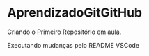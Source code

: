 # AprendizadoGitGitHub
 Criando o Primeiro Repositório em aula.
 
Executando mudanças pelo README VSCode
